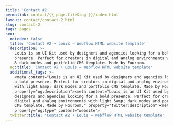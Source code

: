 ```yaml
---
title: 'Contact #2'
permalink: contact/{{ page.fileSlug }}/index.html
layout: contact/contact-2.html
slug: contact-2
tags: pages
seo:
  noindex: false
  title: 'Contact #2 • Louis – Webflow HTML website template'
  description: >-
    Louis is an UI Kit used by designers and agencies looking for a bold
    presence. Perfect for creators in digital and analog environments with light
    & dark modes and portfolio CMS template. Made by Fouroom.
  og:title: 'Contact #2 • Louis – Webflow HTML website template'
  additional_tags: >-
    <meta content="Louis is an UI Kit used by designers and agencies looking for
    a bold presence. Perfect for creators in digital and analog environments
    with light &amp; dark modes and portfolio CMS template. Made by Fouroom."
    property="og:description"><meta content="Louis is an UI Kit used by
    designers and agencies looking for a bold presence. Perfect for creators in
    digital and analog environments with light &amp; dark modes and portfolio
    CMS template. Made by Fouroom." property="twitter:description"><meta
    property="og:type" content="website">
  twitter:title: 'Contact #2 • Louis – Webflow HTML website template'
---
```



